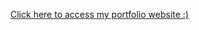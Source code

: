 
<a href="https://tnguyen4513.github.io/myPortfolio.html">Click here to access my portfolio website :) </a>
